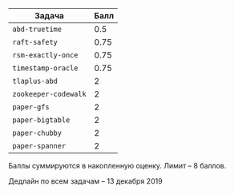 Задача | Балл
 ---- |------
`abd-truetime` | 0.5
`raft-safety` | 0.75
`rsm-exactly-once` | 0.75
`timestamp-oracle` | 0.75
`tlaplus-abd` | 2
`zookeeper-codewalk` | 2
`paper-gfs` | 2
`paper-bigtable` | 2
`paper-chubby` | 2
`paper-spanner` | 2

Баллы суммируются в накопленную оценку. Лимит – 8 баллов.

Дедлайн по всем задачам – 13 декабря 2019